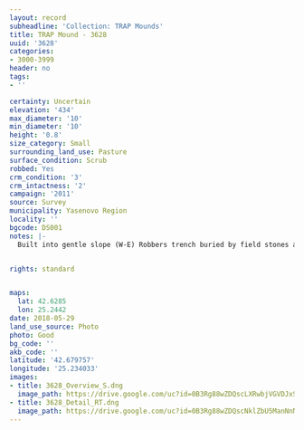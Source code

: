```yaml
---
layout: record
subheadline: 'Collection: TRAP Mounds'
title: TRAP Mound - 3628
uuid: '3628'
categories:
- 3000-3999
header: no
tags:
- ''

certainty: Uncertain
elevation: '434'
max_diameter: '10'
min_diameter: '10'
height: '0.8'
size_category: Small
surrounding_land_use: Pasture
surface_condition: Scrub
robbed: Yes
crm_condition: '3'
crm_intactness: '2'
campaign: '2011'
source: Survey
municipality: Yasenovo Region
locality: ''
bgcode: DS001
notes: |-
  Built into gentle slope (W-E) Robbers trench buried by field stones and partly overgrown.


rights: standard


maps:
  lat: 42.6285
  lon: 25.2442
date: 2018-05-29
land_use_source: Photo
photo: Good
bg_code: ''
akb_code: ''
latitude: '42.679757'
longitude: '25.234033'
images:
- title: 3628_Overview_S.dng
  image_path: https://drive.google.com/uc?id=0B3Rg88wZDQscLXRwbjVGVDJxSFE
- title: 3628_Detail_RT.dng
  image_path: https://drive.google.com/uc?id=0B3Rg88wZDQscNklZbU5ManNnN2M
---
```

